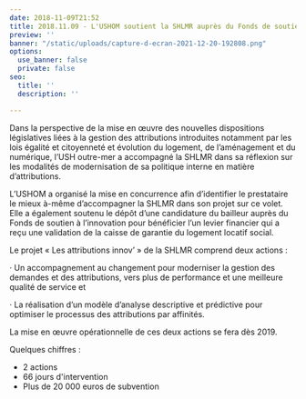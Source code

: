 ```yaml
---
date: 2018-11-09T21:52
title: 2018.11.09 - L'USHOM soutient la SHLMR auprès du Fonds de soutien à l'innovation
preview: ''
banner: "/static/uploads/capture-d-ecran-2021-12-20-192808.png"
options:
  use_banner: false
  private: false
seo:
  title: ''
  description: ''

---
```

Dans la perspective de la mise en œuvre des nouvelles dispositions législatives liées à la gestion des attributions introduites notamment par les lois égalité et citoyenneté et évolution du logement, de l’aménagement et du numérique, l’USH outre-mer a accompagné la SHLMR dans sa réflexion sur les modalités de modernisation de sa politique interne en matière d’attributions.

L’USHOM a organisé la mise en concurrence afin d’identifier le prestataire le mieux à-même d’accompagner la SHLMR dans son projet sur ce volet. Elle a également soutenu le dépôt d’une candidature du bailleur auprès du Fonds de soutien à l’innovation pour bénéficier l’un levier financier qui a reçu une validation de la caisse de garantie du logement locatif social.

Le projet « Les attributions innov’ » de la SHLMR comprend deux actions :

· Un accompagnement au changement pour moderniser la gestion des demandes et des attributions, vers plus de performance et une meilleure qualité de service et

· La réalisation d’un modèle d’analyse descriptive et prédictive pour optimiser le processus des attributions par affinités.

La mise en œuvre opérationnelle de ces deux actions se fera dès 2019.

Quelques chiffres : 

* 2 actions
* 66 jours d'intervention
* Plus de 20 000 euros de subvention